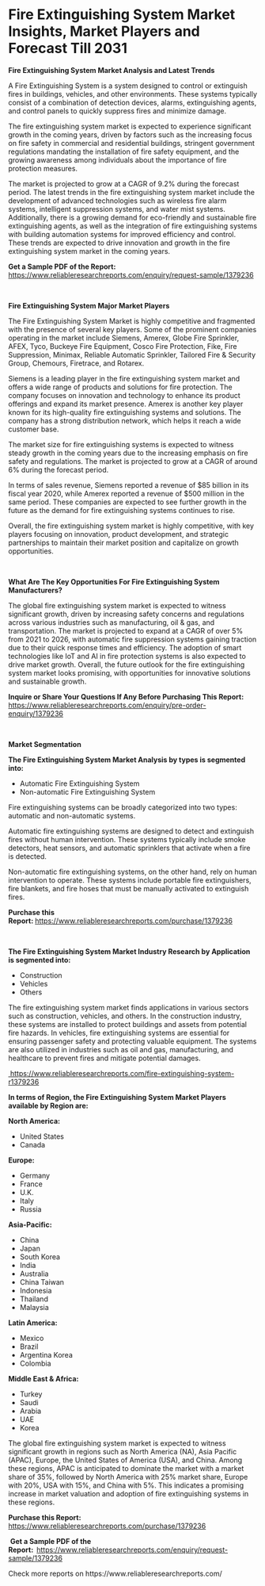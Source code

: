 <p><h1>Fire Extinguishing System Market Insights, Market Players and Forecast Till 2031</h1></p><p><strong>Fire Extinguishing System Market Analysis and Latest Trends</strong></p>
<p><p>A Fire Extinguishing System is a system designed to control or extinguish fires in buildings, vehicles, and other environments. These systems typically consist of a combination of detection devices, alarms, extinguishing agents, and control panels to quickly suppress fires and minimize damage.</p><p>The fire extinguishing system market is expected to experience significant growth in the coming years, driven by factors such as the increasing focus on fire safety in commercial and residential buildings, stringent government regulations mandating the installation of fire safety equipment, and the growing awareness among individuals about the importance of fire protection measures.</p><p>The market is projected to grow at a CAGR of 9.2% during the forecast period. The latest trends in the fire extinguishing system market include the development of advanced technologies such as wireless fire alarm systems, intelligent suppression systems, and water mist systems. Additionally, there is a growing demand for eco-friendly and sustainable fire extinguishing agents, as well as the integration of fire extinguishing systems with building automation systems for improved efficiency and control. These trends are expected to drive innovation and growth in the fire extinguishing system market in the coming years.</p></p>
<p><strong>Get a Sample PDF of the Report:&nbsp;</strong> <a href="https://www.reliableresearchreports.com/enquiry/request-sample/1379236">https://www.reliableresearchreports.com/enquiry/request-sample/1379236</a></p>
<p>&nbsp;</p>
<p><strong>Fire Extinguishing System Major Market Players</strong></p>
<p><p>The Fire Extinguishing System Market is highly competitive and fragmented with the presence of several key players. Some of the prominent companies operating in the market include Siemens, Amerex, Globe Fire Sprinkler, AFEX, Tyco, Buckeye Fire Equipment, Cosco Fire Protection, Fike, Fire Suppression, Minimax, Reliable Automatic Sprinkler, Tailored Fire & Security Group, Chemours, Firetrace, and Rotarex.</p><p>Siemens is a leading player in the fire extinguishing system market and offers a wide range of products and solutions for fire protection. The company focuses on innovation and technology to enhance its product offerings and expand its market presence. Amerex is another key player known for its high-quality fire extinguishing systems and solutions. The company has a strong distribution network, which helps it reach a wide customer base.</p><p>The market size for fire extinguishing systems is expected to witness steady growth in the coming years due to the increasing emphasis on fire safety and regulations. The market is projected to grow at a CAGR of around 6% during the forecast period.</p><p>In terms of sales revenue, Siemens reported a revenue of $85 billion in its fiscal year 2020, while Amerex reported a revenue of $500 million in the same period. These companies are expected to see further growth in the future as the demand for fire extinguishing systems continues to rise.</p><p>Overall, the fire extinguishing system market is highly competitive, with key players focusing on innovation, product development, and strategic partnerships to maintain their market position and capitalize on growth opportunities.</p></p>
<p>&nbsp;</p>
<p><strong>What Are The Key Opportunities For Fire Extinguishing System Manufacturers?</strong></p>
<p><p>The global fire extinguishing system market is expected to witness significant growth, driven by increasing safety concerns and regulations across various industries such as manufacturing, oil & gas, and transportation. The market is projected to expand at a CAGR of over 5% from 2021 to 2026, with automatic fire suppression systems gaining traction due to their quick response times and efficiency. The adoption of smart technologies like IoT and AI in fire protection systems is also expected to drive market growth. Overall, the future outlook for the fire extinguishing system market looks promising, with opportunities for innovative solutions and sustainable growth.</p></p>
<p><strong>Inquire or Share Your Questions If Any Before Purchasing This Report:</strong> <a href="https://www.reliableresearchreports.com/enquiry/pre-order-enquiry/1379236">https://www.reliableresearchreports.com/enquiry/pre-order-enquiry/1379236</a></p>
<p>&nbsp;</p>
<p><strong>Market Segmentation</strong></p>
<p><strong>The Fire Extinguishing System Market Analysis by types is segmented into:</strong></p>
<p><ul><li>Automatic Fire Extinguishing System</li><li>Non-automatic Fire Extinguishing System</li></ul></p>
<p><p>Fire extinguishing systems can be broadly categorized into two types: automatic and non-automatic systems. </p><p>Automatic fire extinguishing systems are designed to detect and extinguish fires without human intervention. These systems typically include smoke detectors, heat sensors, and automatic sprinklers that activate when a fire is detected.</p><p>Non-automatic fire extinguishing systems, on the other hand, rely on human intervention to operate. These systems include portable fire extinguishers, fire blankets, and fire hoses that must be manually activated to extinguish fires.</p></p>
<p><strong>Purchase this Report:&nbsp;</strong><a href="https://www.reliableresearchreports.com/purchase/1379236">https://www.reliableresearchreports.com/purchase/1379236</a></p>
<p>&nbsp;</p>
<p><strong>The Fire Extinguishing System Market Industry Research by Application is segmented into:</strong></p>
<p><ul><li>Construction</li><li>Vehicles</li><li>Others</li></ul></p>
<p><p>The fire extinguishing system market finds applications in various sectors such as construction, vehicles, and others. In the construction industry, these systems are installed to protect buildings and assets from potential fire hazards. In vehicles, fire extinguishing systems are essential for ensuring passenger safety and protecting valuable equipment. The systems are also utilized in industries such as oil and gas, manufacturing, and healthcare to prevent fires and mitigate potential damages.</p></p>
<p><a href="https://www.reliableresearchreports.com/fire-extinguishing-system-r1379236">&nbsp;https://www.reliableresearchreports.com/fire-extinguishing-system-r1379236</a></p>
<p><strong>In terms of Region, the Fire Extinguishing System Market Players available by Region are:</strong></p>
<p>
    <p> <strong> North America: </strong>
        <ul>
            <li>United States</li>
            <li>Canada</li>
        </ul>
        </p> 
    <p> <strong> Europe: </strong>
        <ul>
            <li>Germany</li>
            <li>France</li>
            <li>U.K.</li>
            <li>Italy</li>
            <li>Russia</li>
        </ul>
        </p> 
    <p> <strong> Asia-Pacific: </strong>
        <ul>
            <li>China</li>
            <li>Japan</li>
            <li>South Korea</li>
            <li>India</li>
            <li>Australia</li>
            <li>China Taiwan</li>
            <li>Indonesia</li>
            <li>Thailand</li>
            <li>Malaysia</li>
        </ul>
        </p> 
    <p> <strong> Latin America: </strong>
        <ul>
            <li>Mexico</li>
            <li>Brazil</li>
            <li>Argentina Korea</li>
            <li>Colombia</li>
        </ul>
        </p> 
    <p> <strong> Middle East & Africa: </strong>
        <ul>
            <li>Turkey</li>
            <li>Saudi</li>
            <li>Arabia</li>
            <li>UAE</li>
            <li>Korea</li>
        </ul>
    </p>
    </p>
<p><p>The global fire extinguishing system market is expected to witness significant growth in regions such as North America (NA), Asia Pacific (APAC), Europe, the United States of America (USA), and China. Among these regions, APAC is anticipated to dominate the market with a market share of 35%, followed by North America with 25% market share, Europe with 20%, USA with 15%, and China with 5%. This indicates a promising increase in market valuation and adoption of fire extinguishing systems in these regions.</p></p>
<p><strong>Purchase this Report: </strong><a href="https://www.reliableresearchreports.com/purchase/1379236">https://www.reliableresearchreports.com/purchase/1379236</a></p>
<p>&nbsp;<strong>Get a Sample PDF of the Report:&nbsp;&nbsp;</strong><a href="https://www.reliableresearchreports.com/enquiry/request-sample/1379236">https://www.reliableresearchreports.com/enquiry/request-sample/1379236</a></p>
<p><strong></strong></p>
<p>Check more reports on https://www.reliableresearchreports.com/</p>